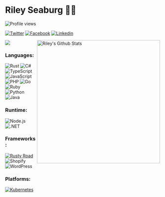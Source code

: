 # Riley Seaburg 👨‍💻

![Profile views](https://komarev.com/ghpvc/?username=rileyseaburg&color=brightgreen)

[![Twitter](https://img.shields.io/badge/-Twitter-1DA1F2?style=flat-square&logo=twitter&logoColor=white&link=https://twitter.com/rileyseaburg/)](https://twitter.com/rileyseaburg/)
[![Facebook](https://img.shields.io/badge/-Facebook-1877F2?style=flat-square&logo=facebook&logoColor=white&link=https://facebook.com/rileyseaburg/)](https://facebook.com/rileyseaburg/)
[![Linkedin](https://img.shields.io/badge/-LinkedIn-0A66C2?style=flat-square&logo=Linkedin&logoColor=white&link=https://www.linkedin.com/in/rileyseaburg/)](https://www.linkedin.com/in/rileyseaburg/)

<img align="right" src="https://github-readme-stats.vercel.app/api?username=rileyseaburg&theme=vue&show_icons=true&hide_border=true" alt="Riley's Github Stats" width="400">

<img align='center' src="https://i.giphy.com/media/d4zHnLjdy48Cc/giphy.webp" >

### Languages:
![Rust](https://img.shields.io/badge/Rust-black?style=for-the-badge&logo=rust)
![C#](https://img.shields.io/badge/C%23-239120?style=for-the-badge&logo=c-sharp)
![TypeScript](https://img.shields.io/badge/TypeScript-3178C6?style=for-the-badge&logo=typescript&logoColor=white)
![JavaScript](https://img.shields.io/badge/-JavaScript-F7DF1E?style=for-the-badge&logo=javascript&logoColor=black)
![PHP](https://img.shields.io/badge/PHP-777BB4?style=for-the-badge&logo=php&logoColor=white)
![Go](https://img.shields.io/badge/Go-00ADD8?style=for-the-badge&logo=go&logoColor=white)
![Ruby](https://img.shields.io/badge/Ruby-CC342D?style=for-the-badge&logo=ruby&logoColor=white)
![Python](https://img.shields.io/badge/-Python-3776AB?style=for-the-badge&logo=python&logoColor=white)
![Java](https://img.shields.io/badge/Java-007396?style=for-the-badge&logo=java&logoColor=white)


### Runtime:
![Node.js](https://img.shields.io/badge/-Node.js-339933?style=for-the-badge&logo=node.js&logoColor=white)
![.NET](https://img.shields.io/badge/.NET-512BD4?style=for-the-badge&logo=.net)

### Frameworks:
[![Rusty Road](https://img.shields.io/crates/v/rustyroad.svg?style=for-the-badge&logo=rust&logoColor=white)](https://crates.io/crates/rustyroad)
![Shopify](https://img.shields.io/badge/Shopify-7AB55C?style=for-the-badge&logo=shopify&logoColor=white)
![WordPress](https://img.shields.io/badge/WordPress-21759B?style=for-the-badge&logo=wordpress&logoColor=white)

### Platforms:
[![Kubernetes](https://img.shields.io/badge/Kubernetes-326CE5?style=for-the-badge&logo=kubernetes&logoColor=white)](https://kubernetes.io/)
